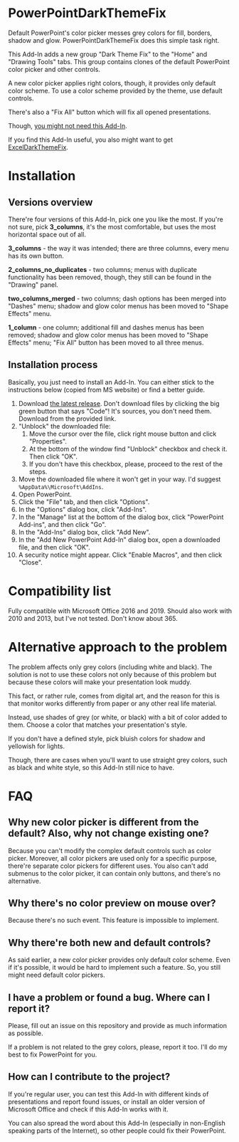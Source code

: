 # PowerPointDarkThemeFix

Default PowerPoint's color picker messes grey colors for fill, borders, shadow and glow. PowerPointDarkThemeFix does this simple task right.

This Add-In adds a new group "Dark Theme Fix" to the "Home" and "Drawing Tools" tabs. This group contains clones of the default PowerPoint color picker and other controls.

A new color picker applies right colors, though, it provides only default color scheme. To use a color scheme provided by the theme, use default controls.

There's also a "Fix All" button which will fix all opened presentations.

Though, [you might not need this Add-In](#alternative-approach-to-the-problem).

If you find this Add-In useful, you also might want to get [ExcelDarkThemeFix](https://github.com/matafokka/ExcelDarkThemeFix).

# Installation

## Versions overview

There're four versions of this Add-In, pick one you like the most. If you're not sure, pick **3_columns**, it's the most comfortable, but uses the most horizontal space out of all.

**3_columns** - the way it was intended; there are three columns, every menu has its own button.

**2_columns_no_duplicates** - two columns; menus with duplicate functionality has been removed, though, they still can be found in the "Drawing" panel.

**two_columns_merged** - two columns; dash options has been merged into "Dashes" menu; shadow and glow color menus has been moved to "Shape Effects" menu.

**1_column** - one column; additional fill and dashes menus has been removed; shadow and glow color menus has been moved to "Shape Effects" menu; "Fix All" button has been moved to all three menus.

## Installation process

Basically, you just need to install an Add-In. You can either stick to the instructions below (copied from MS website) or find a better guide.

1. Download [the latest release](). Don't download files by clicking the big green button that says "Code"! It's sources, you don't need them. Download from the provided link.
1. "Unblock" the downloaded file:
    1. Move the cursor over the file, click right mouse button and click "Properties".
    1. At the bottom of the window find "Unblock" checkbox and check it. Then click "OK".
    1. If you don't have this checkbox, please, proceed to the rest of the steps.
1. Move the downloaded file where it won't get in your way. I'd suggest `%AppData%\Microsoft\AddIns`.
1. Open PowerPoint.
1. Click the "File" tab, and then click "Options".
1. In the "Options" dialog box, click "Add-Ins".
1. In the "Manage" list at the bottom of the dialog box, click "PowerPoint Add-ins", and then click "Go".
1. In the "Add-Ins" dialog box, click "Add New".
1. In the "Add New PowerPoint Add-In" dialog box, open a downloaded file, and then click "OK".
1. A security notice might appear. Click "Enable Macros", and then click "Close".

# Compatibility list

Fully compatible with Microsoft Office 2016 and 2019. Should also work with 2010 and 2013, but I've not tested. Don't know about 365.

# Alternative approach to the problem

The problem affects only grey colors (including white and black). The solution is not to use these colors not only because of this problem but because these colors will make your presentation look muddy.

This fact, or rather rule, comes from digital art, and the reason for this is that monitor works differently from paper or any other real life material.

Instead, use shades of grey (or white, or black) with a bit of color added to them. Choose a color that matches your presentation's style.

If you don't have a defined style, pick bluish colors for shadow and yellowish for lights.

Though, there are cases when you'll want to use straight grey colors, such as black and white style, so this Add-In still nice to have.

# FAQ

## Why new color picker is different from the default? Also, why not change existing one?

Because you can't modify the complex default controls such as color picker. Moreover, all color pickers are used only for a specific purpose, there're separate color pickers for different uses. You also can't add submenus to the color picker, it can contain only buttons, and there's no alternative.

## Why there's no color preview on mouse over?

Because there's no such event. This feature is impossible to implement.

## Why there're both new and default controls?

As said earlier, a new color picker provides only default color scheme. Even if it's possible, it would be hard to implement such a feature. So, you still might need default color pickers.

## I have a problem or found a bug. Where can I report it?

Please, fill out an issue on this repository and provide as much information as possible.

If a problem is not related to the grey colors, please, report it too. I'll do my best to fix PowerPoint for you.

## How can I contribute to the project?

If you're regular user, you can test this Add-In with different kinds of presentations and report found issues, or install an older version of Microsoft Office and check if this Add-In works with it.

You can also spread the word about this Add-In (especially in non-English speaking parts of the Internet), so other people could fix their PowerPoint.
